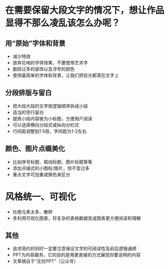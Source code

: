 # 在需要保留大段文字的情况下，想让作品显得不那么凌乱该怎么办呢？
## 用“原始”字体和背景
* 减少特效
* 放弃花哨的字体效果，不要使用艺术字
* 删除过多的装饰以及浮夸的颜色
* 使用最简单的字体和背景，让我们把目光都落在文字上

## 分段排版与留白
* 把大段大段的文字按逻辑顺序拆成小段
* 适当的空行留白
* 提炼小段内容做为小标题，方便用户阅读
* 可以选择横向分段式或纵向分栏式
* 行间距调整到1.5倍，字间距为1-2左右

## 颜色、图片点缀美化
* 比如序号标题、框线标题、图片标题等等
* 添加点缀式的小图标/图片，但不宜过多
* 重点文字可加重或换色来区分

# 风格统一、可视化
* 杜绝元素太多、散碎
* 多利用可视化图表，将复杂的表格数据变成图表更方便阅读和理解

## 其他
* 追求简约的同时一定要注意保证文字的可阅读性及前后逻辑通顺
* PPT为内容服务，它的目的是用更直接的方式展现你要说明的内容
* 文章摘自于“无忧PPT”（公众号）